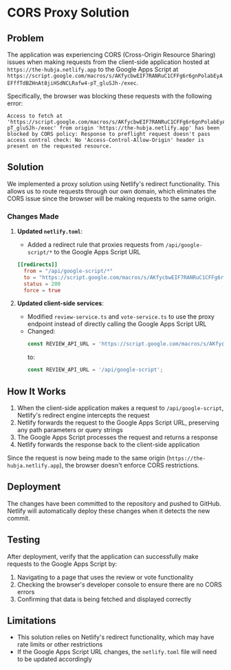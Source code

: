 # CORS Proxy Solution

## Problem

The application was experiencing CORS (Cross-Origin Resource Sharing) issues when making requests from the client-side application hosted at `https://the-hubja.netlify.app` to the Google Apps Script at `https://script.google.com/macros/s/AKfycbwEIF7RANRuC1CFFg6r6gnPolabEyAEFffTdBZHnAt8jiHSdNCLRafw4-pT_gluSJh-/exec`.

Specifically, the browser was blocking these requests with the following error:

```
Access to fetch at 'https://script.google.com/macros/s/AKfycbwEIF7RANRuC1CFFg6r6gnPolabEyAEFffTdBZHnAt8jiHSdNCLRafw4-pT_gluSJh-/exec' from origin 'https://the-hubja.netlify.app' has been blocked by CORS policy: Response to preflight request doesn't pass access control check: No 'Access-Control-Allow-Origin' header is present on the requested resource.
```

## Solution

We implemented a proxy solution using Netlify's redirect functionality. This allows us to route requests through our own domain, which eliminates the CORS issue since the browser will be making requests to the same origin.

### Changes Made

1. **Updated `netlify.toml`**:
   - Added a redirect rule that proxies requests from `/api/google-script/*` to the Google Apps Script URL

   ```toml
   [[redirects]]
     from = "/api/google-script/*"
     to = "https://script.google.com/macros/s/AKfycbwEIF7RANRuC1CFFg6r6gnPolabEyAEFffTdBZHnAt8jiHSdNCLRafw4-pT_gluSJh-/exec/:splat"
     status = 200
     force = true
   ```

2. **Updated client-side services**:
   - Modified `review-service.ts` and `vote-service.ts` to use the proxy endpoint instead of directly calling the Google Apps Script URL
   - Changed:
     ```typescript
     const REVIEW_API_URL = 'https://script.google.com/macros/s/AKfycbw_hnumK9gmuzxRffQFOF0DgKp2-ehz3PRiFM4LWr6mX7IBXa00Z_CKa92HeLjIXIlM/exec';
     ```
     to:
     ```typescript
     const REVIEW_API_URL = '/api/google-script';
     ```

## How It Works

1. When the client-side application makes a request to `/api/google-script`, Netlify's redirect engine intercepts the request
2. Netlify forwards the request to the Google Apps Script URL, preserving any path parameters or query strings
3. The Google Apps Script processes the request and returns a response
4. Netlify forwards the response back to the client-side application

Since the request is now being made to the same origin (`https://the-hubja.netlify.app`), the browser doesn't enforce CORS restrictions.

## Deployment

The changes have been committed to the repository and pushed to GitHub. Netlify will automatically deploy these changes when it detects the new commit.

## Testing

After deployment, verify that the application can successfully make requests to the Google Apps Script by:

1. Navigating to a page that uses the review or vote functionality
2. Checking the browser's developer console to ensure there are no CORS errors
3. Confirming that data is being fetched and displayed correctly

## Limitations

- This solution relies on Netlify's redirect functionality, which may have rate limits or other restrictions
- If the Google Apps Script URL changes, the `netlify.toml` file will need to be updated accordingly